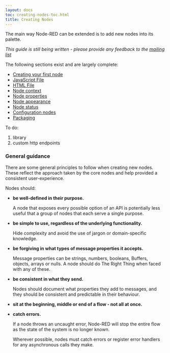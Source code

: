 ```yaml
---
layout: docs
toc: creating-nodes-toc.html
title: Creating Nodes
---
```


The main way Node-RED can be extended is to add new nodes into its palette.

*This guide is still being written - please provide any feedback to the
[mailing list](https://groups.google.com/forum/#!forum/node-red)*

The following sections exist and are largely complete:

 - [Creating your first node](first-node)
 - [JavaScript File](node-js)
 - [HTML File](node-html)
 - [Node context](context)
 - [Node properties](properties)
 - [Node appearance](appearance)
 - [Node status](status)
 - [Configuration nodes](config-nodes)
 - [Packaging](packaging)

To do:

1. library
2. custom http endpoints


### General guidance

There are some general principles to follow when creating new nodes. These reflect
the approach taken by the core nodes and help provided a consistent user-experience.

Nodes should:

- **be well-defined in their purpose.**

   A node that exposes every possible option of an API is potentially less useful
   that a group of nodes that each serve a single purpose.

- **be simple to use, regardless of the underlying functionality.**

   Hide complexity and avoid the use of jargon or domain-specific knowledge.

- **be forgiving in what types of message properties it accepts.**

   Message properties can be strings, numbers, booleans, Buffers, objects, arrays
   or nulls. A node should do The Right Thing when faced with any of these.

- **be consistent in what they send.**

   Nodes should document what properties they add to messages, and they should
   be consistent and predictable in their behaviour.

- **sit at the beginning, middle or end of a flow - not all at once.**

- **catch errors.**

   If a node throws an uncaught error, Node-RED will stop the entire flow as the
   state of the system is no longer known.

   Wherever possible, nodes must catch errors or register error handlers for any
   asynchronous calls they make.
